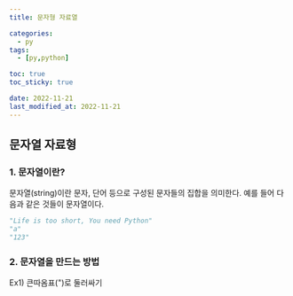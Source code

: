 ```yaml
---
title: 문자형 자료열

categories:
  - py
tags:
  - [py,python]

toc: true
toc_sticky: true

date: 2022-11-21
last_modified_at: 2022-11-21 
---
```


## 문자열 자료형
### 1. 문자열이란?
문자열(string)이란 문자, 단어 등으로 구성된 문자들의 집합을 의미한다. 예를 들어 다음과 같은 것들이 문자열이다.
```python
"Life is too short, You need Python"
"a"
"123"
```

### 2. 문자열을 만드는 방법
Ex1) 큰따옴표(")로 둘러싸기

